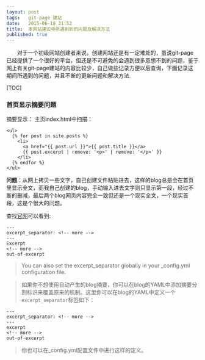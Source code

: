 ```yaml
---
layout: post
tags:   git-page 建站
date:   2015-06-18 21:52
title:  本网站建设中所遇到到的问题及解决方法
published: true
---
```


　　对于一个初级网站创建者来说，创建网站还是有一定难处的，虽说git-page已经提供了一个很好的平台，但还是不可避免的会遇到很多意想不到的问题，鉴于网上有关git-page建站的内容比较少，自己做些记录方便以后查询，下面记录这期间所遇到的问题，并且不断的更新问题和解决方法.

[TOC]

<!-- more -->


### 首页显示摘要问题

摘要显示：
主页index.html中扫描：

	<ul>
	  {% for post in site.posts %}
	    <li>
		  <a href="{{ post.url }}">{{ post.title }}</a>
		  {{ post.excerpt | remove: '<p>' | remove: '</p>' }}
		</li>
	  {% endfor %}
	</ul>

**问题**：从网上拷贝一些文字，自己创建文件粘贴进去，这样的blog总是会在首页里显示全文，而我自己创建的blog，手动输入进去文字则只显示第一段，经过不断的删减，最后两个blog网页内容完全一致但还是一个现实全文，一个现实首段，这是个很大的问题。

查找[官网](http://jekyllrb.com/docs/posts/)可以看到:

	---
	excerpt_separator: <!-- more -->
	---
	Excerpt
	<!-- more -->
	out-of-excerpt

> You can also set the excerpt_separator globally in your _config.yml configuration file.

> 如果你不想使用自动产生的blog摘要，你可以在blog的YAML中添加摘要分割标识来覆盖原来的机制。这里你可以在blog的YAML中定义一个`excerpt_separator`标签如下：

	---
	excerpt_separator: <!-- more -->
	---
	excerpt
	<!-- more -->
	out-of-excerpt

> 你也可以在_config.yml配置文件中进行这样的定义。
